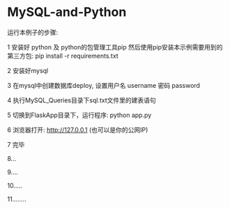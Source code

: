 # MySQL-and-Python


运行本例子的步骤:

1 安装好 python 及 python的包管理工具pip
  然后使用pip安装本示例需要用到的第三方包: pip install -r requirements.txt
 
2 安装好mysql

3 在mysql中创建数据库deploy, 设置用户名 username 密码 password

4 执行MySQL_Queries目录下sql.txt文件里的建表语句

5 切换到FlaskApp目录下，运行程序: python app.py

6 浏览器打开: http://127.0.0.1  (也可以是你的公网IP)

7 完毕

8...

9....

10.....

11........
